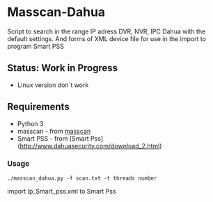 # Masscan-Dahua
Script to search in the range IP adress DVR, NVR, IPC Dahua
with the default settings.
And forms of XML device file for use in the import to program Smart PSS
## Status: Work in Progress
- Linux version don`t work

## Requirements
- Python 3
- masscan - from [masscan](https://github.com/robertdavidgraham/masscan)
- Smart PSS - from [Smart Pss] (http://www.dahuasecurity.com/download_2.html)

### Usage
`./masscan_dahua.py -f scan.txt -t threads number`

import Ip_Smart_pss.xml to Smart Pss
